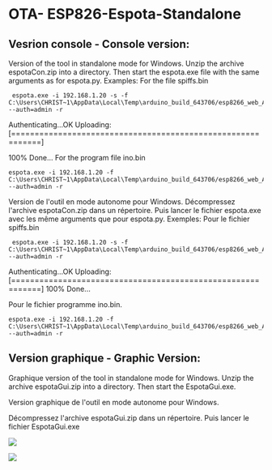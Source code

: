 # OTA- ESP826-Espota-Standalone

## Vesrion console - Console version:

Version of the tool in standalone mode for Windows. Unzip the archive espotaCon.zip into a directory. Then start the espota.exe file with the same arguments as for espota.py.
Examples:
For the file spiffs.bin

     espota.exe -i 192.168.1.20 -s -f C:\Users\CHRIST~1\AppData\Local\Temp\arduino_build_643706/esp8266_web_Alexa.spiffs.bin --auth=admin -r

 Authenticating...OK
 Uploading: [============================================================]

100% Done...
For the program file ino.bin

    espota.exe -i 192.168.1.20 -f C:\Users\CHRIST~1\AppData\Local\Temp\arduino_build_643706/esp8266_web_Alexa.ino.bin --auth=admin -r
    
Version de l'outil en mode autonome pour Windows.
Décompressez l'archive espotaCon.zip dans un répertoire. Puis lancer le fichier espota.exe avec les même arguments que pour espota.py.
Exemples:
Pour le fichier spiffs.bin

     espota.exe -i 192.168.1.20 -s -f C:\Users\CHRIST~1\AppData\Local\Temp\arduino_build_643706/esp8266_web_Alexa.spiffs.bin --auth=admin -r

 Authenticating...OK
 Uploading: [============================================================]
 100% Done...

Pour le fichier programme ino.bin.

    espota.exe -i 192.168.1.20 -f C:\Users\CHRIST~1\AppData\Local\Temp\arduino_build_643706/esp8266_web_Alexa.ino.bin --auth=admin -r

## Version graphique - Graphic Version:

Graphique  version of the tool in standalone mode for Windows. Unzip the archive espotaGui.zip into a directory. Then start the EspotaGui.exe.

Version graphique de l'outil en mode autonome pour Windows.

Décompressez l'archive espotaGui.zip dans un répertoire. Puis lancer le fichier EspotaGui.exe

![](https://github.com/christophe94700/OTA-ESP826-Espota-Standalone/blob/master/EspotaGuiEN.PNG)

![](https://github.com/christophe94700/OTA-ESP826-Espota-Standalone/blob/master/EspotaGuiFR.PNG)
